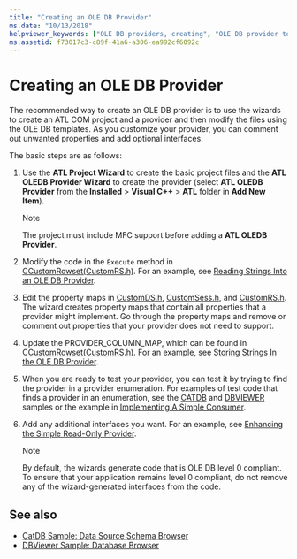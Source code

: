 ```yaml
---
title: "Creating an OLE DB Provider"
ms.date: "10/13/2018"
helpviewer_keywords: ["OLE DB providers, creating", "OLE DB provider templates, creating providers"]
ms.assetid: f73017c3-c89f-41a6-a306-ea992cf6092c
---
```

# Creating an OLE DB Provider

The recommended way to create an OLE DB provider is to use the wizards to create an ATL COM project and a provider and then modify the files using the OLE DB templates. As you customize your provider, you can comment out unwanted properties and add optional interfaces.

The basic steps are as follows:

1. Use the **ATL Project Wizard** to create the basic project files and the **ATL OLEDB Provider Wizard** to create the provider (select **ATL OLEDB Provider** from the **Installed** > **Visual C++** > **ATL** folder in **Add New Item**).

   > [!NOTE]
   > The project must include MFC support before adding a **ATL OLEDB Provider**.

1. Modify the code in the `Execute` method in [CCustomRowset(CustomRS.h)](cmyproviderrowset-myproviderrs-h.md). For an example, see [Reading Strings Into an OLE DB Provider](../../data/oledb/reading-strings-into-the-ole-db-provider.md).

1. Edit the property maps in [CustomDS.h](cmyprovidersource-myproviderds-h.md), [CustomSess.h](cmyprovidersession-myprovidersess-h.md), and [CustomRS.h](cmyproviderrowset-myproviderrs-h.md). The wizard creates property maps that contain all properties that a provider might implement. Go through the property maps and remove or comment out properties that your provider does not need to support.

1. Update the PROVIDER_COLUMN_MAP, which can be found in [CCustomRowset(CustomRS.h)](cmyproviderrowset-myproviderrs-h.md). For an example, see [Storing Strings In the OLE DB Provider](../../data/oledb/storing-strings-in-the-ole-db-provider.md).

1. When you are ready to test your provider, you can test it by trying to find the provider in a provider enumeration. For examples of test code that finds a provider in an enumeration, see the [CATDB](https://github.com/Microsoft/VCSamples/tree/master/VC2008Samples/ATL/OLEDB/Consumer/catdb) and [DBVIEWER](https://github.com/Microsoft/VCSamples/tree/master/VC2008Samples/ATL/OLEDB/Consumer/dbviewer) samples or the example in [Implementing A Simple Consumer](../../data/oledb/implementing-a-simple-consumer.md).

1. Add any additional interfaces you want. For an example, see [Enhancing the Simple Read-Only Provider](../../data/oledb/enhancing-the-simple-read-only-provider.md).

   > [!NOTE]
   > By default, the wizards generate code that is OLE DB level 0 compliant. To ensure that your application remains level 0 compliant, do not remove any of the wizard-generated interfaces from the code.

## See also

- [CatDB Sample: Data Source Schema Browser](https://github.com/Microsoft/VCSamples/tree/master/VC2008Samples/ATL/OLEDB/Consumer/catdb)
- [DBViewer Sample: Database Browser](https://github.com/Microsoft/VCSamples/tree/master/VC2008Samples/ATL/OLEDB/Consumer/dbviewer)
